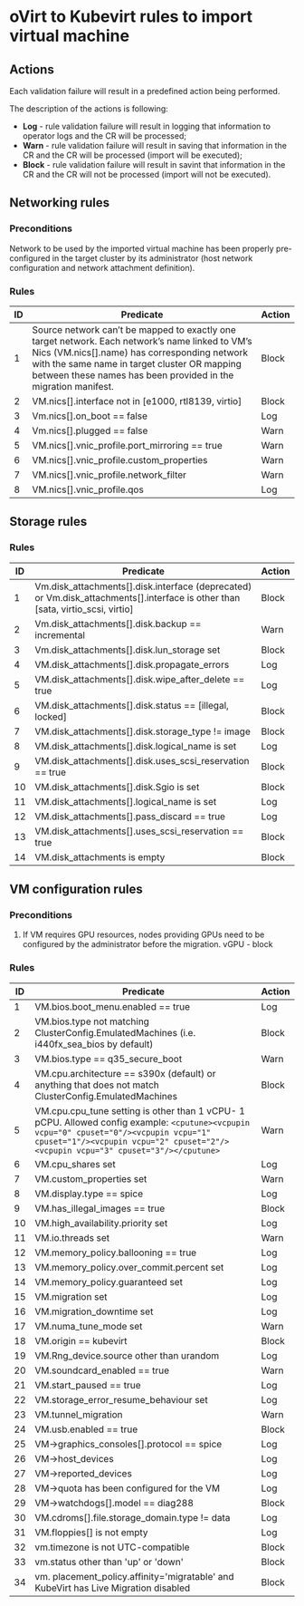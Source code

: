 # oVirt to Kubevirt rules to import virtual machine

## Actions

Each validation failure will result in a predefined action being performed.

The description of the actions is following:
* **Log** - rule validation failure will result in logging that information to operator logs and the CR will be processed;
* **Warn** - rule validation failure will result in saving that information in the CR and the CR will be processed (import will be executed);
* **Block** - rule validation failure will result in savint that information in the CR and the CR will not be processed (import will not be executed).

## Networking rules

### Preconditions

Network to be used by the imported virtual machine has been properly pre-configured in the target cluster by its administrator (host network configuration and network attachment definition).

### Rules

ID | Predicate | Action
--- | --- | ---
1 | Source network can’t be mapped to exactly one target network. Each network’s name linked to VM’s Nics (VM.nics[].name) has corresponding network with the same name in target cluster OR mapping between these names has been provided in the migration manifest. | Block
2 | VM.nics[].interface not in [e1000, rtl8139, virtio] | Block
3 | Vm.nics[].on_boot == false | Log
4 | Vm.nics[].plugged == false | Warn
5 | VM.nics[].vnic_profile.port_mirroring == true | Warn
6 | VM.nics[].vnic_profile.custom_properties | Warn
7 | VM.nics[].vnic_profile.network_filter | Warn
8 | VM.nics[].vnic_profile.qos | Log

## Storage rules

### Rules

ID | Predicate | Action
--- | --- | ---
1 | Vm.disk_attachments[].disk.interface (deprecated) or Vm.disk_attachments[].interface is other than [sata, virtio_scsi, virtio] | Block
2 | Vm.disk_attachments[].disk.backup == incremental | Warn
3 | Vm.disk_attachments[].disk.lun_storage set | Block
4 | VM.disk_attachments[].disk.propagate_errors | Log
5 | VM.disk_attachments[].disk.wipe_after_delete == true | Log
6 | VM.disk_attachments[].disk.status == [illegal, locked] | Block
7 | VM.disk_attachments[].disk.storage_type != image | Block
8 | VM.disk_attachments[].disk.logical_name is set | Log
9 | VM.disk_attachments[].disk.uses_scsi_reservation == true | Block
10 | VM.disk_attachments[].disk.Sgio is set | Block
11 | VM.disk_attachments[].logical_name is set | Log
12 | VM.disk_attachments[].pass_discard == true | Log
13 | VM.disk_attachments[].uses_scsi_reservation == true | Block
14 | VM.disk_attachments is empty | Block

## VM configuration rules

### Preconditions

1. If VM requires GPU resources, nodes providing GPUs need to be configured by the administrator before the migration. vGPU - block

### Rules

ID | Predicate | Action
--- | --- | ---
1 | VM.bios.boot_menu.enabled == true | Log
2 | VM.bios.type not matching ClusterConfig.EmulatedMachines (i.e. i440fx_sea_bios by default) | Block
3 | VM.bios.type == q35_secure_boot | Warn
4 | VM.cpu.architecture == s390x (default) or anything that does not match ClusterConfig.EmulatedMachines | Block
5 | VM.cpu.cpu_tune setting is other than 1 vCPU- 1 pCPU. Allowed config example: ```<cputune><vcpupin vcpu="0" cpuset="0"/><vcpupin vcpu="1" cpuset="1"/><vcpupin vcpu="2" cpuset="2"/><vcpupin vcpu="3" cpuset="3"/></cputune>``` | Warn
6 | VM.cpu_shares set | Log
7 | VM.custom_properties set | Warn
8 | VM.display.type == spice | Log
9 | VM.has_illegal_images == true | Block
10 | VM.high_availability.priority set | Log
11 | VM.io.threads set | Warn
12 | VM.memory_policy.ballooning == true | Log
13 | VM.memory_policy.over_commit.percent set | Log
14 | VM.memory_policy.guaranteed set | Log
15 | VM.migration set | Log
16 | VM.migration_downtime set | Log
17 | VM.numa_tune_mode set | Warn
18 | VM.origin == kubevirt | Block
19 | VM.Rng_device.source other than urandom | Log
20 | VM.soundcard_enabled == true | Warn
21 | VM.start_paused == true | Log
22 | VM.storage_error_resume_behaviour set | Log
23 | VM.tunnel_migration | Warn
24 | VM.usb.enabled == true | Block
25 | VM->graphics_consoles[].protocol == spice | Log
26 | VM->host_devices | Log
27 | VM->reported_devices | Log
28 | VM->quota has been configured for the VM | Log
29 | VM->watchdogs[].model == diag288 | Block
30 | VM.cdroms[].file.storage_domain.type != data | Log
31 | VM.floppies[] is not empty | Log
32 | vm.timezone is not UTC-compatible | Block
33 | vm.status other than 'up' or 'down' | Block
34 | vm. placement_policy.affinity='migratable' and KubeVirt has Live Migration disabled | Block

